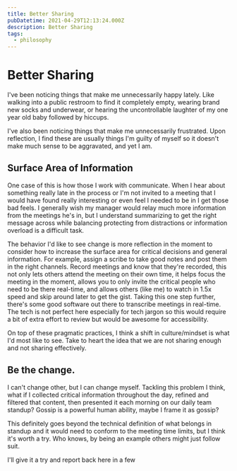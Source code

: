 ```yaml
---
title: Better Sharing
pubDatetime: 2021-04-29T12:13:24.000Z
description: Better Sharing
tags:
  - philosophy
---
```


# Better Sharing

I've been noticing things that make me unnecessarily happy lately. Like walking into a public restroom to find it completely empty, wearing brand new socks and underwear, or hearing the uncontrollable laughter of my one year old baby followed by hiccups.

I've also been noticing things that make me unnecessarily frustrated. Upon reflection, I find these are usually things I'm guilty of myself so it doesn't make much sense to be aggravated, and yet I am.

## Surface Area of Information

One case of this is how those I work with communicate. When I hear about something really late in the process or I'm not invited to a meeting that I would have found really interesting or even feel I needed to be in I get those bad feels. I generally wish my manager would relay much more information from the meetings he's in, but I understand summarizing to get the right message across while balancing protecting from distractions or information overload is a difficult task.

The behavior I'd like to see change is more reflection in the moment to consider how to increase the surface area for critical decisions and general information. For example, assign a scribe to take good notes and post them in the right channels. Record meetings and know that they're recorded, this not only lets others attend the meeting on their own time, it helps focus the meeting in the moment, allows you to only invite the critical people who need to be there real-time, and allows others (like me) to watch in 1.5x speed and skip around later to get the gist. Taking this one step further, there's some good software out there to transcribe meetings in real-time. The tech is not perfect here especially for tech jargon so this would require a bit of extra effort to review but would be awesome for accessibility.

On top of these pragmatic practices, I think a shift in culture/mindset is what I'd most like to see. Take to heart the idea that we are not sharing enough and not sharing effectively.

## Be the change.

I can't change other, but I can change myself. Tackling this problem I think, what if I collected critical information throughout the day, refined and filtered that content, then presented it each morning on our daily team standup? Gossip is a powerful human ability, maybe I frame it as gossip?

This definitely goes beyond the technical definition of what belongs in standup and it would need to conform to the meeting time limits, but I think it's worth a try. Who knows, by being an example others might just follow suit.

I'll give it a try and report back here in a few
